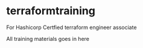 # terraformtraining
For Hashicorp Certfied terraform engineer associate

All training materials goes in here 
